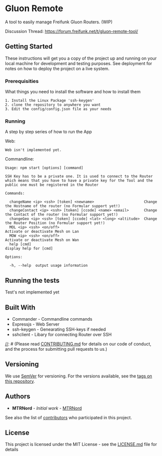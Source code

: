 # Gluon Remote

A tool to easily manage Freifunk Gluon Routers. (WIP)

Discussion Thread: https://forum.freifunk.net/t/gluon-remote-tool/

## Getting Started

These instructions will get you a copy of the project up and running on your local machine for development and testing purposes. See deployment for notes on how to deploy the project on a live system.

### Prerequisities

What things you need to install the software and how to install them

```
1. Install the Linux Package 'ssh-keygen'
2. clone the repository to anywhere you want
3. Edit the config/config.json file as your needs
```

### Running

A step by step series of how to run the App

Web:

```
Web isn't implemented yet.
```

Commandline:

```
Usage: npm start [options] [command]

SSH Key has to be a private one. It is used to connect to the Router which means that you have to have a private key for the Tool and the public one must be registered in the Router

Commands:

  changeName <ip> <ssh> [token] <newname>                       Change the Hostname of the router (no Formular support yet!)
  changeContact <ip> <ssh> [token] [ccode] <name> <email>       Change the Contact of the router (no Formular support yet!)
  changeGeo <ip> <ssh> [token] [ccode] <lat> <long> <altitude>  Change the Router Position (no Formular support yet!)
  MOL <ip> <ssh> <on/off>                                       Activate or deactivate Mesh on Lan
  MOW <ip> <ssh> <on/off>                                       Activate or deactivate Mesh on Wan
  help [cmd]                                                    display help for [cmd]

Options:

  -h, --help  output usage information

```

## Running the tests

Test's not implemented yet

## Built With

* Commander - Commandline commands
* Expressjs - Web Server
* ssh-keygen - Genearating SSH-keys if needed
* sshclient - Libary for connecting Router over SSH

[//]: # (## Contributing)

[//]: # (Please read [CONTRIBUTING.md](CONTRIBUTING.md) for details on our code of conduct, and the process for submitting pull requests to us.)

## Versioning

We use [SemVer](http://semver.org/) for versioning. For the versions available, see the [tags on this repository](https://github.com/MTRNord/gluon_remote_node/tags).

## Authors

* **MTRNord** - *Initial work* - [MTRNord](https://github.com/MTRNord)

See also the list of [contributors](https://github.com/MTRNord/gluon_web_remote_node/contributors) who participated in this project.

## License

This project is licensed under the MIT License - see the [LICENSE.md](LICENSE.md) file for details
